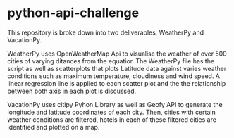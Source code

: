 # python-api-challenge
This repository is broke down into two deliverables, WeatherPy and VacationPy. 

WeatherPy uses OpenWeatherMap Api to visualise the weather of over 500 cities of varying ditances from the equatior. The WeatherPy file has the script as well as scatterplots that plots Latitude data against varies weather conditions such as maximum temperature, cloudiness and wind speed. A linear regression line is applied to each scatter plot and the the relationship between both axis in each plot is discussed.

VacationPy uses citipy Pyhon Library as well as Geofy API to generate the longitude and latitude coordinates of each city. Then, cities with certain weather conditions are filtered, hotels in each of these filtered cities are identified and plotted on a map. 
